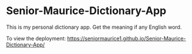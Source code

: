 # Senior-Maurice-Dictionary-App
This is my personal dictionary app. Get the meaning if any English word.

To view the deployment: https://seniormaurice1.github.io/Senior-Maurice-Dictionary-App/
